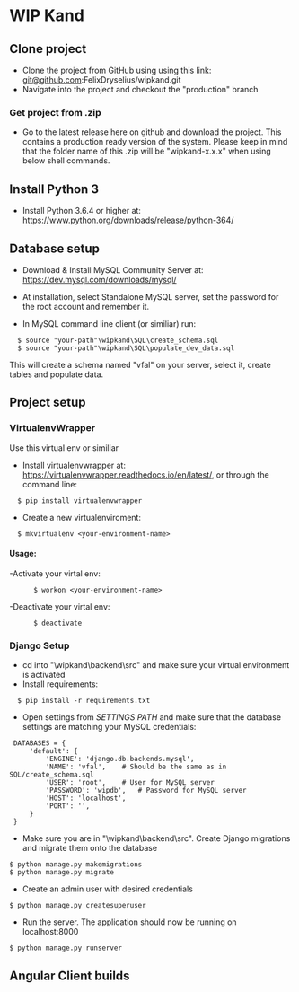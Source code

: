 # WIP Kand

## Clone project
- Clone the project from GitHub using using this link: git@github.com:FelixDryselius/wipkand.git
- Navigate into the project and checkout the "production" branch

### Get project from .zip
- Go to the latest release here on github and download the project. This contains a production ready version of the system. Please keep in mind that the folder name of this .zip will be "wipkand-x.x.x" when using below shell commands.

## Install Python 3

- Install Python 3.6.4 or higher at: https://www.python.org/downloads/release/python-364/

## Database setup
- Download & Install MySQL Community Server at: https://dev.mysql.com/downloads/mysql/
- At installation, select Standalone MySQL server, set the password for the root account and remember it.

- In MySQL command line client (or similiar) run:
```
  $ source "your-path"\wipkand\SQL\create_schema.sql
  $ source "your-path"\wipkand\SQL\populate_dev_data.sql
```
This will create a schema named "vfal" on your server, select it, create tables and populate data.

## Project setup

### VirtualenvWrapper
Use this virtual env or similiar
- Install virtualenvwrapper at: https://virtualenvwrapper.readthedocs.io/en/latest/, or through the command line:
```
  $ pip install virtualenvwrapper
```
- Create a new virtualenviroment:
```
  $ mkvirtualenv <your-environment-name>
```
  
  #### Usage:
  -Activate your virtal env:
```
      $ workon <your-environment-name>
```

  -Deactivate your virtal env:
```
      $ deactivate
```
  
### Django Setup
- cd into "<your-path>\wipkand\backend\src" and make sure your virtual environment is activated
- Install requirements:
```
  $ pip install -r requirements.txt
```
- Open settings from *SETTINGS PATH* and make sure that the database settings are matching your MySQL credentials:
```
 DATABASES = {
     'default': {
         'ENGINE': 'django.db.backends.mysql', 
         'NAME': 'vfal', 	# Should be the same as in SQL/create_schema.sql
         'USER': 'root',	# User for MySQL server
         'PASSWORD': 'wipdb',	# Password for MySQL server
         'HOST': 'localhost',
         'PORT': '',
     }
 }
```
- Make sure you are in "<your-path>\wipkand\backend\src". Create Django migrations and migrate them onto the database
```
$ python manage.py makemigrations
$ python manage.py migrate
```
- Create an admin user with desired credentials
```
$ python manage.py createsuperuser
```
- Run the server. The application should now be running on localhost:8000
```
$ python manage.py runserver
```

## Angular Client builds

